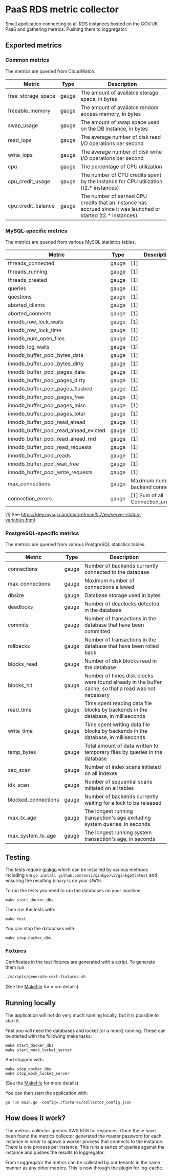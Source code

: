 # PaaS RDS metric collector

Small application connecting to all RDS instances hosted on the GOV.UK
PaaS and gathering metrics. Pushing them to loggregator.

## Exported metrics

### Common metrics

The metrics are queried from CloudWatch.

| Metric             | Type  | Description                                                                                                     |
| ------------------ | ----- | --------------------------------------------------------------------------------------------------------------- |
| free_storage_space | gauge | The amount of available storage space, in bytes                                                                 |
| freeable_memory    | gauge | The amount of available random access memory, in bytes                                                          |
| swap_usage         | gauge | The amount of swap space used on the DB instance, in bytes                                                      |
| read_iops          | gauge | The average number of disk read I/O operations per second                                                       |
| write_iops         | gauge | The average number of disk write I/O operations per second                                                      |
| cpu                | gauge | The percentage of CPU utilization                                                                               |
| cpu_credit_usage   | gauge | The number of CPU credits spent by the instance for CPU utilization (t2.* instances)                            |
| cpu_credit_balance | gauge | The number of earned CPU credits that an instance has accrued since it was launched or started (t2.* instances) |

### MySQL-specific metrics

The metrics are queried from various MySQL statistics tables.

| Metric                                | Type  | Description                           |
| ------------------------------------- | ----- | ------------------------------------- |
| threads_connected                     | gauge | [1]                                   |
| threads_running                       | gauge | [1]                                   |
| threads_created                       | gauge | [1]                                   |
| queries                               | gauge | [1]                                   |
| questions                             | gauge | [1]                                   |
| aborted_clients                       | gauge | [1]                                   |
| aborted_connects                      | gauge | [1]                                   |
| innodb_row_lock_waits                 | gauge | [1]                                   |
| innodb_row_lock_time                  | gauge | [1]                                   |
| innodb_num_open_files                 | gauge | [1]                                   |
| innodb_log_waits                      | gauge | [1]                                   |
| innodb_buffer_pool_bytes_data         | gauge | [1]                                   |
| innodb_buffer_pool_bytes_dirty        | gauge | [1]                                   |
| innodb_buffer_pool_pages_data         | gauge | [1]                                   |
| innodb_buffer_pool_pages_dirty        | gauge | [1]                                   |
| innodb_buffer_pool_pages_flushed      | gauge | [1]                                   |
| innodb_buffer_pool_pages_free         | gauge | [1]                                   |
| innodb_buffer_pool_pages_misc         | gauge | [1]                                   |
| innodb_buffer_pool_pages_total        | gauge | [1]                                   |
| innodb_buffer_pool_read_ahead         | gauge | [1]                                   |
| innodb_buffer_pool_read_ahead_evicted | gauge | [1]                                   |
| innodb_buffer_pool_read_ahead_rnd     | gauge | [1]                                   |
| innodb_buffer_pool_read_requests      | gauge | [1]                                   |
| innodb_buffer_pool_reads              | gauge | [1]                                   |
| innodb_buffer_pool_wait_free          | gauge | [1]                                   |
| innodb_buffer_pool_write_requests     | gauge | [1]                                   |
| max_connections                       | gauge | Maximum number of backend connections |
| connection_errors                     | gauge | [1] Sum of all Connection_errors_xxx  |

[1] See https://dev.mysql.com/doc/refman/5.7/en/server-status-variables.html

### PostgreSQL-specific metrics

The metrics are queried from various PostgreSQL statistics tables.

| Metric              | Type  | Description                                                                                          |
| ------------------- | ----- | ---------------------------------------------------------------------------------------------------- |
| connections         | gauge | Number of backends currently connected to the database                                               |
| max_connections     | gauge | Maximum number of connections allowed                                                                |
| dbsize              | gauge | Database storage used in bytes                                                                       |
| deadlocks           | gauge | Number of deadlocks detected in the database                                                         |
| commits             | gauge | Number of transactions in the database that have been committed                                      |
| rollbacks           | gauge | Number of transactions in the database that have been rolled back                                    |
| blocks_read         | gauge | Number of disk blocks read in the database                                                           |
| blocks_hit          | gauge | Number of times disk blocks were found already in the buffer cache, so that a read was not necessary |
| read_time           | gauge | Time spent reading data file blocks by backends in the database, in milliseconds                     |
| write_time          | gauge | Time spent writing data file blocks by backends in the database, in milliseconds                     |
| temp_bytes          | gauge | Total amount of data written to temporary files by queries in the database                           |
| seq_scan            | gauge | Number of index scans initiated on all indexes                                                       |
| idx_scan            | gauge | Number of sequential scans initiated on all tables                                                   |
| blocked_connections | gauge | Number of backends currently waiting for a lock to be released                                       |
| max_tx_age          | gauge | The longest running transaction's age excluding system queries, in seconds                           |
| max_system_tx_age   | gauge | The longest running system transaction's age, in seconds                                             |

## Testing

The tests require [ginkgo](https://onsi.github.io/ginkgo/) which can be installed
by various methods including via `go install github.com/onsi/ginkgo/v2/ginkgo@latest` and
ensuring the resulting binary is on your `$PATH`.

To run the tests you need to run the databases on your machine:

```
make start_docker_dbs
```

Then run the tests with:

```
make test
```

You can stop the databases with:

```
make stop_docker_dbs
```

### Fixtures

Certificates in the test fixtures are generated with a script. To generate them run:

```bash
./scripts/generate-cert-fixtures.sh
```

(See the [Makefile](Makefile) for more details)

## Running locally

The application will not do very much running locally, but it is possible to
start it.

First you will need the databases and locket (or a mock) running. These can be
started with the following make tasks:

```
make start_docker_dbs
make start_mock_locket_server
```

And stopped with:

```
make stop_docker_dbs
make stop_mock_locket_server
```

(See the [Makefile](Makefile) for more details)

You can then start the application with:

```
go run main.go -config=./fixtures/collector_config.json
```

## How does it work?

The metrics collector queries AWS RDS for instances. Once these have been found the metrics collector generated the master password for each instance in order to spawn a worker process that connects to the instance. There is one process per instance. This runs a series of queries against the instance and pushes the results to loggregator.

From Loggregator the metics can be collected by our tenants in the same manner as any other metrics. This is now through the plugin for log-cache.
